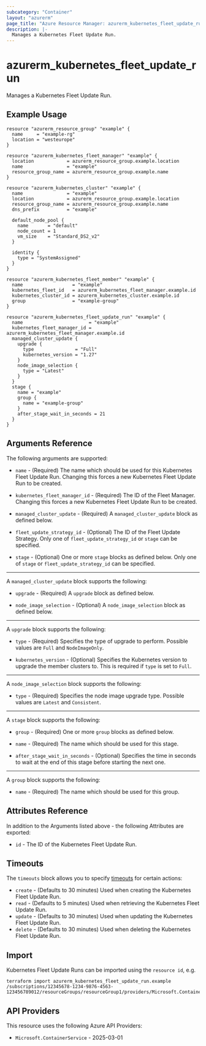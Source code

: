 ```yaml
---
subcategory: "Container"
layout: "azurerm"
page_title: "Azure Resource Manager: azurerm_kubernetes_fleet_update_run"
description: |-
  Manages a Kubernetes Fleet Update Run.
---
```


# azurerm_kubernetes_fleet_update_run

Manages a Kubernetes Fleet Update Run.

## Example Usage

```hcl
resource "azurerm_resource_group" "example" {
  name     = "example-rg"
  location = "westeurope"
}

resource "azurerm_kubernetes_fleet_manager" "example" {
  location            = azurerm_resource_group.example.location
  name                = "example"
  resource_group_name = azurerm_resource_group.example.name
}

resource "azurerm_kubernetes_cluster" "example" {
  name                = "example"
  location            = azurerm_resource_group.example.location
  resource_group_name = azurerm_resource_group.example.name
  dns_prefix          = "example"

  default_node_pool {
    name       = "default"
    node_count = 1
    vm_size    = "Standard_DS2_v2"
  }

  identity {
    type = "SystemAssigned"
  }
}

resource "azurerm_kubernetes_fleet_member" "example" {
  name                  = "example"
  kubernetes_fleet_id   = azurerm_kubernetes_fleet_manager.example.id
  kubernetes_cluster_id = azurerm_kubernetes_cluster.example.id
  group                 = "example-group"
}

resource "azurerm_kubernetes_fleet_update_run" "example" {
  name                        = "example"
  kubernetes_fleet_manager_id = azurerm_kubernetes_fleet_manager.example.id
  managed_cluster_update {
    upgrade {
      type               = "Full"
      kubernetes_version = "1.27"
    }
    node_image_selection {
      type = "Latest"
    }
  }
  stage {
    name = "example"
    group {
      name = "example-group"
    }
    after_stage_wait_in_seconds = 21
  }
}
```

## Arguments Reference

The following arguments are supported:

* `name` - (Required) The name which should be used for this Kubernetes Fleet Update Run. Changing this forces a new Kubernetes Fleet Update Run to be created.

* `kubernetes_fleet_manager_id` - (Required) The ID of the Fleet Manager. Changing this forces a new Kubernetes Fleet Update Run to be created.

* `managed_cluster_update` - (Required) A `managed_cluster_update` block as defined below.

* `fleet_update_strategy_id` - (Optional) The ID of the Fleet Update Strategy. Only one of `fleet_update_strategy_id` or `stage` can be specified. 

* `stage` - (Optional) One or more `stage` blocks as defined below. Only one of `stage` or `fleet_update_strategy_id` can be specified.

---

A `managed_cluster_update` block supports the following:

* `upgrade` - (Required) A `upgrade` block as defined below.

* `node_image_selection` - (Optional) A `node_image_selection` block as defined below.

---

A `upgrade` block supports the following:

* `type` - (Required) Specifies the type of upgrade to perform. Possible values are `Full` and `NodeImageOnly`.

* `kubernetes_version` - (Optional) Specifies the Kubernetes version to upgrade the member clusters to. This is required if `type` is set to `Full`.

---

A `node_image_selection` block supports the following:

* `type` - (Required) Specifies the node image upgrade type. Possible values are `Latest` and `Consistent`.

---

A `stage` block supports the following:

* `group` - (Required) One or more `group` blocks as defined below.

* `name` - (Required) The name which should be used for this stage.

* `after_stage_wait_in_seconds` - (Optional) Specifies the time in seconds to wait at the end of this stage before starting the next one.

---

A `group` block supports the following:

* `name` - (Required) The name which should be used for this group.

## Attributes Reference

In addition to the Arguments listed above - the following Attributes are exported:

* `id` - The ID of the Kubernetes Fleet Update Run.

## Timeouts

The `timeouts` block allows you to specify [timeouts](https://developer.hashicorp.com/terraform/language/resources/configure#define-operation-timeouts) for certain actions:

* `create` - (Defaults to 30 minutes) Used when creating the Kubernetes Fleet Update Run.
* `read` - (Defaults to 5 minutes) Used when retrieving the Kubernetes Fleet Update Run.
* `update` - (Defaults to 30 minutes) Used when updating the Kubernetes Fleet Update Run.
* `delete` - (Defaults to 30 minutes) Used when deleting the Kubernetes Fleet Update Run.

## Import

Kubernetes Fleet Update Runs can be imported using the `resource id`, e.g.

```shell
terraform import azurerm_kubernetes_fleet_update_run.example /subscriptions/12345678-1234-9876-4563-123456789012/resourceGroups/resourceGroup1/providers/Microsoft.ContainerService/fleets/fleet1/updateRuns/updateRun1
```

## API Providers
<!-- This section is generated, changes will be overwritten -->
This resource uses the following Azure API Providers:

* `Microsoft.ContainerService` - 2025-03-01
